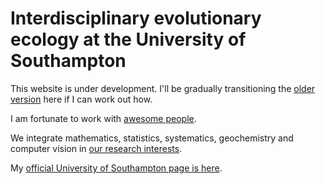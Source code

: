 # Interdisciplinary evolutionary ecology at the University of Southampton

This website is under development. I'll be gradually transitioning the [older version](http://fusionecology.org/FusionEcology/index.html) here if I can work out how. 

I am fortunate to work with [awesome people](https://tomezard.github.io/team). 

We integrate mathematics, statistics, systematics, geochemistry and computer vision in [our research interests](https://tomezard.github.io/research).

My [official University of Southampton page is here](https://www.southampton.ac.uk/oes/about/staff/te1e12.page). 
